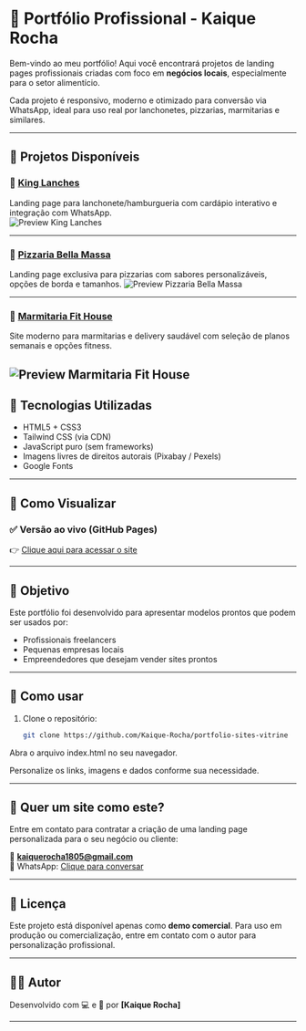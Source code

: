# 💼 Portfólio Profissional - Kaique Rocha

Bem-vindo ao meu portfólio! Aqui você encontrará projetos de landing pages profissionais criadas com foco em **negócios locais**, especialmente para o setor alimentício.

Cada projeto é responsivo, moderno e otimizado para conversão via WhatsApp, ideal para uso real por lanchonetes, pizzarias, marmitarias e similares.

---

## 🧩 Projetos Disponíveis

### 🍔 [King Lanches](https://kaique-rocha.github.io/kinglanches/)
Landing page para lanchonete/hamburgueria com cardápio interativo e integração com WhatsApp.  
![Preview King Lanches](https://raw.githubusercontent.com/Kaique-Rocha/kinglanches/main/src/img/projeto.png)

---

### 🍕 [Pizzaria Bella Massa](https://kaique-rocha.github.io/pizzaria-bella-massa/)
Landing page exclusiva para pizzarias com sabores personalizáveis, opções de borda e tamanhos.
![Preview Pizzaria Bella Massa](https://raw.githubusercontent.com/Kaique-Rocha/pizzaria-bella-massa/main/src/img/pizzaria.png
)

---

### 🥗 [Marmitaria Fit House](https://kaique-rocha.github.io/fit-house-website-showcase/)
Site moderno para marmitarias e delivery saudável com seleção de planos semanais e opções fitness.

![Preview Marmitaria Fit House](https://raw.githubusercontent.com/Kaique-Rocha/fit-house-website-showcase/main/src/img/projeto.png
)
---

## 📱 Tecnologias Utilizadas

- HTML5 + CSS3
- Tailwind CSS (via CDN)
- JavaScript puro (sem frameworks)
- Imagens livres de direitos autorais (Pixabay / Pexels)
- Google Fonts

---

## 🚀 Como Visualizar

### ✅ Versão ao vivo (GitHub Pages)

👉 [Clique aqui para acessar o site](https://kaique-rocha.github.io/portfolio-sites-vitrine/)


---

## 📌 Objetivo

Este portfólio foi desenvolvido para apresentar modelos prontos que podem ser usados por:

- Profissionais freelancers
- Pequenas empresas locais
- Empreendedores que desejam vender sites prontos

---

## 🔧 Como usar

1. Clone o repositório:
   ```bash
   git clone https://github.com/Kaique-Rocha/portfolio-sites-vitrine
Abra o arquivo index.html no seu navegador.

Personalize os links, imagens e dados conforme sua necessidade.

---

## 📣 Quer um site como este?

Entre em contato para contratar a criação de uma landing page personalizada para o seu negócio ou cliente:

📧 **kaiquerocha1805@gmail.com**  
📱 WhatsApp: [Clique para conversar](https://wa.me/+5511995481647)  


---

## 🪪 Licença

Este projeto está disponível apenas como **demo comercial**. Para uso em produção ou comercialização, entre em contato com o autor para personalização profissional.

---

## 👨‍💻 Autor

Desenvolvido com 💻 e 🍔 por **[Kaique Rocha]**

---
